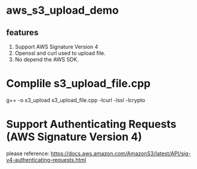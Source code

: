 # aws_s3_upload_demo
## features
1. Support AWS Signature Version 4
2. Openssl and curl used to upload file.
3. No depend the AWS SDK.
 
# Complile s3_upload_file.cpp
 g++ -o s3_upload s3_upload_file.cpp -lcurl -lssl -lcrypto

# Support Authenticating Requests (AWS Signature Version 4)
please reference:
https://docs.aws.amazon.com/AmazonS3/latest/API/sig-v4-authenticating-requests.html
